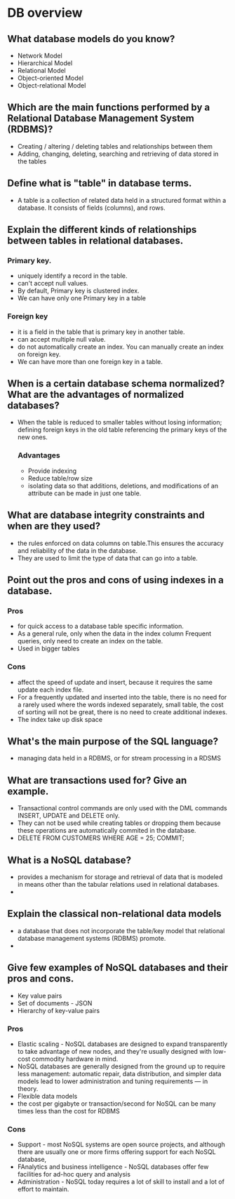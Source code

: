 <h1>DB overview</h1>

<h2> What database models do you know?</h2>
<ul>		
	<li>Network Model </li>
	<li>Hierarchical Model</li>
	<li>Relational Model</li>
	<li>Object-oriented Model</li>
	<li>Object-relational Model</li>
</ul>


<h2> Which are the main functions performed by a Relational Database Management System (RDBMS)?</h2>
<ul>		
	<li> Creating / altering / deleting tables and relationships between them</li>
	<li> Adding, changing, deleting, searching and retrieving of data stored in the tables</li>
</ul>


<h2> Define what is "table" in database terms.</h2>
<ul>		
	<li> A table is a collection of related data held in a structured format within a database. It consists of fields (columns), and rows.</li>
</ul>


<h2>Explain the different kinds of relationships between tables in relational databases.</h2>
<h3>Primary key.</h3>
<ul>		
	<li>uniquely identify a record in the table.</li>
	<li>can't accept null values.</li>
	<li>By default, Primary key is clustered index.</li>
	<li>We can have only one Primary key in a table</li>
</ul>
<h3>Foreign key</h3>
<ul>		
	<li>it is a field in the table that is primary key in another table.</li>
	<li>can accept multiple null value.</li>
	<li>do not automatically create an index. You can manually create an index on foreign key.</li>
	<li>We can have more than one foreign key in a table.</li>
</ul>


<h2> When is a certain database schema normalized?
    What are the advantages of normalized databases?
</h2>
<ul>		
	<li>When the table is reduced to smaller tables without losing information; defining foreign keys in the old table referencing the primary keys of the new ones.</li>
<h3>Advantages</h3>
<ul>		
	<li>Provide indexing</li>
	<li>Reduce table/row size</li>
	<li>isolating data so that additions, deletions, and modifications of an attribute can be made in just one table.</li>
</ul>
</ul>


<h2> What are database integrity constraints and when are they used?</h2>
<ul>		
	<li>the rules enforced on data columns on table.This ensures the accuracy and reliability of the data in the database.</li>
	<li>They are used to limit the type of data that can go into a table. </li>
</ul>


<h2> Point out the pros and cons of using indexes in a database.</h2>
<h3>Pros</h3>
<ul>		
	<li> for quick access to a database table specific information.</li>
	<li> As a general rule, only when the data in the index column Frequent queries, only need to create an index on the table.</li>
	<li> Used in bigger tables</li>
</ul>
<h3>Cons</h3>
<ul>		
	<li> affect the speed of update and insert, because it requires the same update each index file.</li>
	<li> For a frequently updated and inserted into the table, there is no need for a rarely used where the words indexed separately, small table, the cost of sorting will not be great, there is no need to create additional indexes.</li>
	<li>The index take up disk space</li>
</ul>


<h2>What's the main purpose of the SQL language?</h2>
<ul>		
	<li>managing data held in a RDBMS, or for stream processing in a RDSMS</li>
</ul>


<h2>  What are transactions used for?
    Give an example.
</h2>
<ul>		
	<li>Transactional control commands are only used with the DML commands INSERT, UPDATE and DELETE only.</li>
	<li>They can not be used while creating tables or dropping them because these operations are automatically commited in the database.</li>
	<li>DELETE FROM CUSTOMERS
     	WHERE AGE = 25;
	 	COMMIT;
	 </li>
	
</ul>


<h2>What is a NoSQL database?</h2>
<ul>		
	<li> provides a mechanism for storage and retrieval of data that is modeled in means other than the tabular relations used in relational databases. </li>
	<li> </li>
</ul>


<h2>Explain the classical non-relational data models</h2>
<ul>		
	<li>a database that does not incorporate the table/key model that relational database management systems (RDBMS) promote. </li>
	<li> </li>
</ul>


<h2> Give few examples of NoSQL databases and their pros and cons.</h2>
<ul>		
	<li>Key value pairs</li>
	<li>Set of documents - JSON</li>
	<li>Hierarchy of key-value pairs</li>
</ul>
<h3>Pros</h3>
<ul>		
	<li>Elastic scaling - NoSQL databases are designed to expand transparently to take advantage of new nodes, and they're usually designed with low-cost commodity hardware in mind.</li>
	<li>NoSQL databases are generally designed from the ground up to require less management:  automatic repair, data distribution, and simpler data models lead to lower administration and tuning requirements — in theory.</li>
	<li>Flexible data models</li>
	<li>the cost per gigabyte or transaction/second for NoSQL can be many times less than the cost for RDBMS</li>
</ul>
<h3>Cons</h3>
<ul>		
	<li> Support -  most NoSQL systems are open source projects, and although there are usually one or more firms offering support for each NoSQL database,</li>
	<li> FAnalytics and business intelligence - NoSQL databases offer few facilities for ad-hoc query and analysis</li>
	<li>Administration -  NoSQL today requires a lot of skill to install and a lot of effort to maintain.</li>
</ul>



